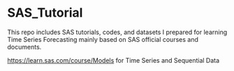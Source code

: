 # SAS_Tutorial
This repo includes SAS tutorials, codes, and datasets I prepared for learning Time Series Forecasting mainly based on SAS official courses and documents.

https://learn.sas.com/course/Models for Time Series and Sequential Data
